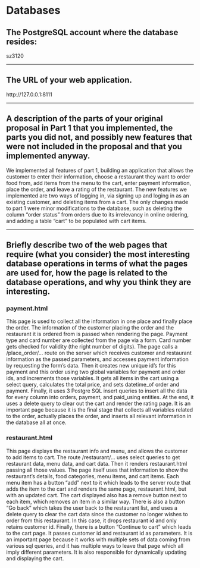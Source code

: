 # Databases

<h2>The PostgreSQL account where the database resides: </h2>
sz3120
<hr>

<h2>The URL of your web application. </h2>
http://127.0.0.1:8111
<hr>

<h2>A description of the parts of your original proposal in Part 1 that you implemented, the parts you did not, and possibly new features that were not included in the proposal and that you implemented anyway. </h2>
  We implemented all features of part 1, building an application that allows the customer to enter their information, choose a restaurant they want to order food from, add items from the menu to the cart, enter payment information, place the order, and leave a rating of the restaurant. The new features we implemented are two ways of logging in, via signing up and loging in as an existing customer, and deleting items from a cart. The only changes made to part 1 were minor modifications to the database, such as deleting the column “order status” from orders due to its irrelevancy in online ordering, and adding a table “cart” to be populated with cart items.
<hr>
<h2>Briefly describe two of the web pages that require (what you consider) the most interesting database operations in terms of what the pages are used for, how the page is related to the database operations, and why you think they are interesting. </h2>

<h3>payment.html </h3>
This page is used to collect all the information in one place and finally place the order. The information of the customer placing the order and the restaurant it is ordered from is passed when rendering the page. Payment type and card number are collected from the page via a form. Card number gets checked for validity (the right number of digits). The page calls a /place_order/… route on the server which receives customer and restaurant information as the passed parameters, and accesses payment information by requesting the form’s data. Then it creates new unique id’s for this payment and this order using two global variables for payment and order ids, and increments those variables. It gets all items in the cart using a select query, calculates the total price, and sets datetime_of order and payment. Finally, it uses 3 Postgre SQL insert queries to insert all the data for every column into orders, payment, and paid_using entities. At the end, it uses a delete query to clear out the cart and render the rating page. It is an important page because it is the final stage that collects all variables related to the order, actually places the order, and inserts all relevant information in the database all at once.

<br>
<h3>restaurant.html</h3>
This page displays the restaurant info and menu, and allows the customer to add items to cart. The route /restaurant/… uses select queries to get restaurant data, menu data, and cart data. Then it renders restaurant.html passing all those values. The page itself uses that information to show the restaurant’s details, food categories, menu items, and cart items. Each menu item has a button “add” next to it which leads to the server route that adds the item to the cart and renders the same page, restaurant.html, but with an updated cart. The cart displayed also has a remove button next to each item, which removes an item in a similar way. There is also a button “Go back” which takes the user back to the restaurant list, and uses a delete query to clear the cart data since the customer no longer wishes to order from this restaurant. In this case, it drops restaurant id and only retains customer id. Finally, there is a button “Continue to cart” which leads to the cart page. It passes customer id and restaurant id as parameters. It is an important page because it works with multiple sets of data coming from various sql queries, and it has multiple ways to leave that page which all imply different parameters. It is also responsible for dynamically updating and displaying the cart.
